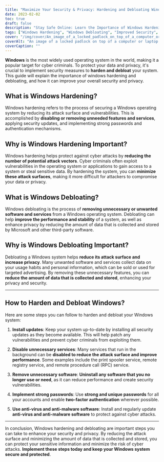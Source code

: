 ```yaml
---
title: "Maximize Your Security & Privacy: Hardening and Debloating Windows"
date: 2023-02-02
toc: true
draft: false
description: "Stay Safe Online: Learn the Importance of Windows Hardening and Debloating for Improved Security and Privacy.."
tags: ["Windows Hardening", "Windows Debloating", "Improved Security", "Privacy", "Cyber Attacks", "Operating System Security", "Windows Operating System", "Data Privacy", "Cyber Criminal", "Attack Surface", "Vulnerabilities", "Security Updates", "Authentication Mechanisms", "Unwanted Software", "Performance Enhancement", "Data Collection", "Two-Factor Authentication", "Anti-Virus Software", "Anti-Malware Software", "Sensitive Information", "Comprehensive Guide"]
cover: "/img/cover/An_image_of_a_locked_padlock_on_top_of_a_computer_or_laptop.png"
coverAlt: "An image of a locked padlock on top of a computer or laptop screen, symbolizing the security measures that can be implemented through Windows hardening and debloating."
coverCaption: ""
---
```


**Windows** is the most widely used operating system in the world, making it a popular target for cyber criminals. To protect your data and privacy, it's crucial to implement security measures to **harden and debloat** your system. This guide will explain the importance of windows hardening and debloating, and how it can improve your overall security and privacy.

## What is Windows Hardening?
Windows hardening refers to the process of securing a Windows operating system by reducing its attack surface and vulnerabilities. This is accomplished by **disabling or removing unneeded features and services**, applying security updates, and implementing strong passwords and authentication mechanisms.

## Why is Windows Hardening Important?
Windows hardening helps protect against cyber attacks by **reducing the number of potential attack vectors**. Cyber criminals often exploit vulnerabilities in the operating system or applications to gain access to a system or steal sensitive data. By hardening the system, you can **minimize these attack surfaces**, making it more difficult for attackers to compromise your data or privacy.

## What is Windows Debloating?
Windows debloating is the process of **removing unnecessary or unwanted software and services** from a Windows operating system. Debloating can help **improve the performance and stability** of a system, as well as enhance privacy by reducing the amount of data that is collected and stored by Microsoft and other third-party software.

## Why is Windows Debloating Important?
Debloating a Windows system helps **reduce its attack surface and increase privacy**. Many unwanted software and services collect data on your usage habits and personal information, which can be sold or used for targeted advertising. By removing these unnecessary features, you can **reduce the amount of data that is collected and stored**, enhancing your privacy and security.

______

## How to Harden and Debloat Windows?
Here are some steps you can follow to harden and debloat your Windows system:

1. **Install updates**: Keep your system up-to-date by installing all security updates as they become available. This will help patch any vulnerabilities and prevent cyber criminals from exploiting them.

2. **Disable unnecessary services**: Many services that run in the background can be **disabled to reduce the attack surface and improve performance**. Some examples include the print spooler service, remote registry service, and remote procedure call (RPC) service.

3. **Remove unnecessary software**: **Uninstall any software that you no longer use or need**, as it can reduce performance and create security vulnerabilities.

4. **Implement strong passwords**: Use **strong and unique passwords** for all your accounts and enable **two-factor authentication** wherever possible.

5. **Use anti-virus and anti-malware software**: Install and regularly update **anti-virus and anti-malware software** to protect against cyber attacks.

______

In conclusion, Windows hardening and debloating are important steps you can take to enhance your security and privacy. By reducing the attack surface and minimizing the amount of data that is collected and stored, you can protect your sensitive information and minimize the risk of cyber attacks. **Implement these steps today and keep your Windows system secure and protected**.
